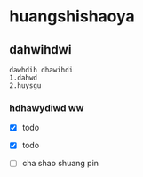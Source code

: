 # huangshishaoya
## dahwihdwi
    dawhdih dhawihdi
    1.dahwd
    2.huysgu 
### hdhawydiwd ww
* [x] todo

* [x] todo
* [ ] cha shao shuang pin
